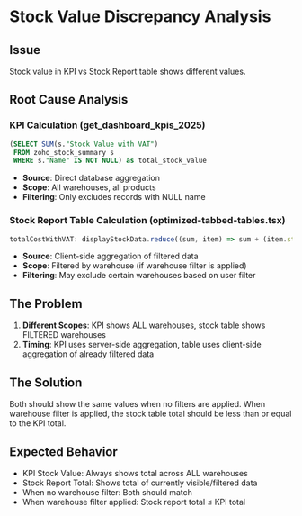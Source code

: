 # Stock Value Discrepancy Analysis

## Issue
Stock value in KPI vs Stock Report table shows different values.

## Root Cause Analysis

### KPI Calculation (get_dashboard_kpis_2025)
```sql
(SELECT SUM(s."Stock Value with VAT") 
 FROM zoho_stock_summary s 
 WHERE s."Name" IS NOT NULL) as total_stock_value
```
- **Source**: Direct database aggregation
- **Scope**: All warehouses, all products
- **Filtering**: Only excludes records with NULL name

### Stock Report Table Calculation (optimized-tabbed-tables.tsx)
```javascript
totalCostWithVAT: displayStockData.reduce((sum, item) => sum + (item.stock_value_with_vat || 0), 0)
```
- **Source**: Client-side aggregation of filtered data
- **Scope**: Filtered by warehouse (if warehouse filter is applied)
- **Filtering**: May exclude certain warehouses based on user filter

## The Problem
1. **Different Scopes**: KPI shows ALL warehouses, stock table shows FILTERED warehouses
2. **Timing**: KPI uses server-side aggregation, table uses client-side aggregation of already filtered data

## The Solution
Both should show the same values when no filters are applied. When warehouse filter is applied, the stock table total should be less than or equal to the KPI total.

## Expected Behavior
- KPI Stock Value: Always shows total across ALL warehouses
- Stock Report Total: Shows total of currently visible/filtered data
- When no warehouse filter: Both should match
- When warehouse filter applied: Stock report total ≤ KPI total